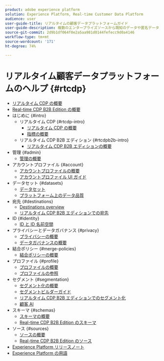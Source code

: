 ```yaml
---
product: adobe experience platform
solution: Experience Platform, Real-time Customer Data Platform
audience: user
user-guide-title: リアルタイムの顧客データプラットフォームガイド
user-guide-description: 複数のエンタープライズソースから既知のデータや匿名データをまとめて顧客プロファイルを作成、それらのプロファイルからオーディエンスセグメントを作成し、それらのセグメントをサードパーティの宛先に活用します。
source-git-commit: 2d9b1df064f0e2a5aa981d0144fefecc9d0a4146
workflow-type: tm+mt
source-wordcount: '171'
ht-degree: 74%

---
```



# リアルタイム顧客データプラットフォームのヘルプ {#rtcdp}

* [リアルタイム CDP の概要](overview.md)
* [Real-time CDP B2B Edition の概要](b2b-overview.md)
* はじめに {#intro}
   * リアルタイム CDP {#rtcdp-intro}
      * [リアルタイム CDP の概要](get-started.md)
      * [指標の概要](home-page-dashboards.md)
   * リアルタイム CDP B2B エディション {#rtcdpb2b-intro}
      * [リアルタイム CDP B2B エディションの概要](./b2b-use-case.md)
* 管理 {#admin}
   * [管理の概要](administration/admin-overview.md)
* アカウントプロファイル {#account}
   * [アカウントプロファイルの概要](accounts/account-profile-overview.md)
   * [アカウントプロファイル UI ガイド](accounts/account-profile-ui-guide.md)
* データセット {#datasets}
   * [データセット](datasets/dataset.md)
   * [プラットフォーム上のデータ品質](datasets/data-quality.md)
* 宛先 {#destinations}
   * [Destinations overview](destinations/overview.md)
   * [リアルタイム CDP B2B エディションでの宛先](destinations/b2b.md)
* ID {#identity}
   * [ID と ID 名前空間](profile/identities-overview.md)
* プライバシーとデータガバナンス {#privacy}
   * [プライバシーの概要](privacy/privacy-overview.md)
   * [データガバナンスの概要](privacy/data-governance-overview.md)
* 結合ポリシー {#merge-policies}
   * [結合ポリシーの概要](profile/merge-policies.md)
* プロファイル {#profile}
   * [プロファイルの概要](profile/profile-overview.md)
   * [プロファイルの参照](profile/profile-browse.md)
* セグメント {#segmentation}
   * [セグメント化の概要](segmentation/segmentation-overview.md)
   * [セグメントビルダーガイド](segmentation/segment-builder-guide.md)
   * [リアルタイム CDP B2B エディションでのセグメント化](segmentation/b2b.md)
   * [顧客 AI](segmentation/customer-ai.md)
* スキーマ {#schemas}
   * [スキーマの概要](schemas/overview.md)
   * [Real-time CDP B2B Edition のスキーマ](schemas/b2b.md)
* ソース {#sources}
   * [ソースの概要](sources/sources-overview.md)
   * [Real-time CDP B2B Edition のソース](sources/b2b.md)
* [Experience Platform リリースノート](https://docs.adobe.com/content/help/ja-JP/experience-platform/release-notes/latest.html)
* [Experience Platform の用語](https://docs.adobe.com/content/help/ja-JP/experience-platform/landing/glossary.html)
